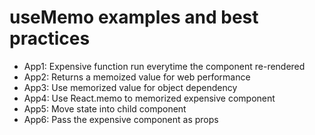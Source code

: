 # useMemo examples and best practices

- App1: Expensive function run everytime the component re-rendered
- App2: Returns a memoized value for web performance 
- App3: Use memorized value for object dependency
- App4: Use React.memo to memorized expensive component
- App5: Move state into child component
- App6: Pass the expensive component as props